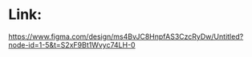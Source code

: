 # Link:

https://www.figma.com/design/ms4BvJC8HnpfAS3CzcRyDw/Untitled?node-id=1-5&t=S2xF9Bt1Wvyc74LH-0
